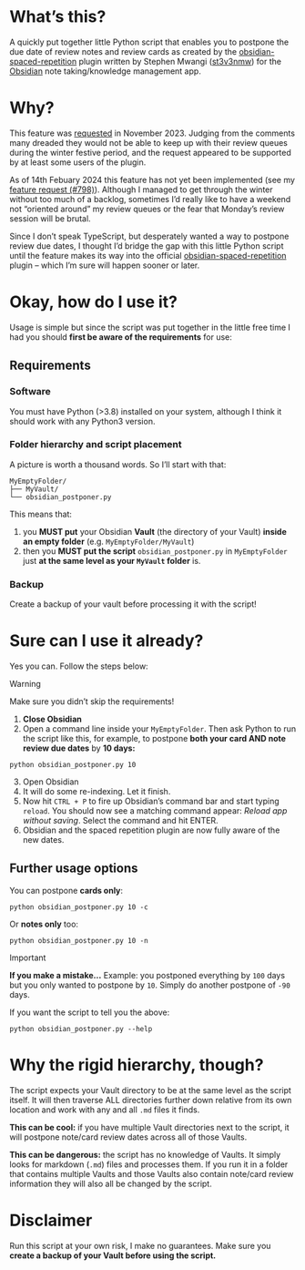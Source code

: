# What’s this?
A quickly put together little Python script that enables you to postpone the due date of review notes and review cards as created by the [obsidian-spaced-repetition](https://www.stephenmwangi.com/obsidian-spaced-repetition/) plugin written by Stephen Mwangi ([st3v3nmw](https://github.com/st3v3nmw/obsidian-spaced-repetition)) for the [Obsidian](https://obsidian.md/) note taking/knowledge management app.

# Why?
This feature was [requested](https://github.com/st3v3nmw/obsidian-spaced-repetition/issues/798) in November 2023. Judging from the comments many dreaded they would not be able to keep up with their review queues during the winter festive period, and the request appeared to be supported by at least some users of the plugin. 

As of 14th Febuary 2024 this feature has not yet been implemented (see my [feature request (#798)](https://github.com/st3v3nmw/obsidian-spaced-repetition/issues/798)). Although I managed to get through the winter without too much of a backlog, sometimes I’d really like to have a weekend not “oriented around” my review queues or the fear that Monday’s review session will be brutal.

Since I don’t speak TypeScript, but desperately wanted a way to postpone review due dates, I thought I’d bridge the gap with this little Python script until the feature makes its way into the official [obsidian-spaced-repetition](https://www.stephenmwangi.com/obsidian-spaced-repetition/) plugin – which I’m sure will happen sooner or later.

# Okay, how do I use it?
Usage is simple but since the script was put together in the little free time I had you should **first be aware of the requirements** for use:
## Requirements
### Software
You must have Python (>3.8) installed on your system, although I think it should work with any Python3 version.
### Folder hierarchy and script placement
A picture is worth a thousand words. So I’ll start with that:
```
MyEmptyFolder/
├── MyVault/
└── obsidian_postponer.py
```
This means that:
1. you **MUST put** your Obsidian **Vault** (the directory of your Vault) **inside an empty folder** (e.g. `MyEmptyFolder/MyVault`)
2. then you **MUST put the script** `obsidian_postponer.py` in `MyEmptyFolder` just **at the same level as your `MyVault` folder** is.

### Backup
Create a backup of your vault before processing it with the script!
# Sure can I use it already?
Yes you can. Follow the steps below:

> [!WARNING] 
> Make sure you didn’t skip the requirements!

1. **Close Obsidian**
2. Open a command line inside your `MyEmptyFolder`. Then ask Python to run the script like this, for example, to postpone **both your card AND note review due dates** by **10 days:**
```
python obsidian_postponer.py 10
```
3. Open Obsidian
4. It will do some re-indexing. Let it finish.
5. Now hit `CTRL + P` to fire up Obsidian’s command bar and start typing `reload`. You should now see a matching command appear: *Reload app without saving*. Select the command and hit ENTER.
6. Obsidian and the spaced repetition plugin are now fully aware of the new dates.

## Further usage options
You can postpone **cards only**:
```
python obsidian_postponer.py 10 -c
```
Or **notes only** too:
```
python obsidian_postponer.py 10 -n
```

> [!IMPORTANT] 
> **If you make a mistake…**
> Example: you postponed everything by `100` days but you only wanted to postpone by `10`. Simply do another postpone of `-90` days. 

If you want the script to tell you the above:
```
python obsidian_postponer.py --help
```
# Why the rigid hierarchy, though?
The script expects your Vault directory to be at the same level as the script itself. It will then traverse ALL directories further down relative from its own location and work with any and all `.md` files it finds. 

**This can be cool:** if you have multiple Vault directories next to the script, it will postpone note/card review dates across all of those Vaults.

**This can be dangerous:** the script has no knowledge of Vaults. It simply looks for markdown (`.md`) files and processes them. If you run it in a folder that contains multiple Vaults and those Vaults also contain note/card review information they will also all be changed by the script.

# Disclaimer
Run this script at your own risk, I make no guarantees. Make sure you **create a backup of your Vault before using the script.**
